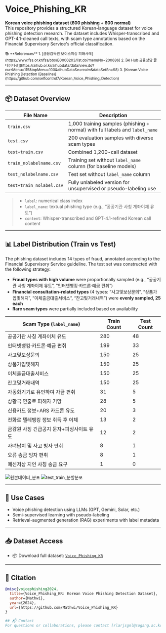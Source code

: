 # Voice_Phishing_KR

**Korean voice phishing dataset (600 phishing + 600 normal)**  
This repository provides a structured Korean-language dataset for voice phishing detection research. The dataset includes Whisper-transcribed and GPT-4.1-cleaned call texts, with scam type annotations based on the Financial Supervisory Service's official classification.

<sub>
📚 **References**  
1. [금융감독원 보이스피싱 피해사례](https://www.fss.or.kr/fss/bbs/B0000203/list.do?menuNo=200686)  
2. [AI Hub 금융상담 콜 데이터셋](https://aihub.or.kr/aihubdata/data/view.do?currMenu=115&topMenu=100&aihubDataSe=realm&dataSetSn=98)  
3. [Korean Voice Phishing Detection (Baseline)](https://github.com/selfcontrol7/Korean_Voice_Phishing_Detection)
</sub>

---

## 📦 Dataset Overview

| File Name                | Description |
|--------------------------|-------------|
| `train.csv`              | 1,000 training samples (phishing + normal) with full labels and `label_name` |
| `test.csv`               | 200 evaluation samples with diverse scam types |
| `test+train.csv`         | Combined 1,200-call dataset |
| `train_nolabelname.csv`  | Training set without `label_name` column (for baseline models) |
| `test_nolabelname.csv`   | Test set without `label_name` column |
| `test+train_nolabel.csv` | Fully unlabeled version for unsupervised or pseudo-labeling use |

> - `label`: numerical class index  
> - `label_name`: textual phishing type (e.g., “공공기관 사칭 계좌이체 유도”)  
> - `content`: Whisper-transcribed and GPT-4.1-refined Korean call content  

---

## 📊 Label Distribution (Train vs Test)

The phishing dataset includes 14 types of fraud, annotated according to the Financial Supervisory Service guideline. The test set was constructed with the following strategy:

- **Fraud types with high volume** were proportionally sampled (e.g., “공공기관 사칭 계좌이체 유도”, “인터넷뱅킹·카드론·예금 편취”)
- **Financial consultation-related types** (4 types: “사고및보상문의”, “상품가입및해지”, “이체출금대출서비스”, “잔고및거래내역”) were **evenly sampled, 25 each**
- **Rare scam types** were partially included based on availability

| Scam Type (`label_name`)               | Train Count | Test Count |
|----------------------------------------|-------------|-------------|
| 공공기관 사칭 계좌이체 유도             | 280         | 48          |
| 인터넷뱅킹·카드론·예금 편취             | 199         | 33          |
| 사고및보상문의                         | 150         | 25          |
| 상품가입및해지                         | 150         | 25          |
| 이체출금대출서비스                     | 150         | 25          |
| 잔고및거래내역                         | 150         | 25          |
| 자동화기기로 유인하여 자금 편취        | 31          | 5           |
| 상황극 연출로 피해자 기망              | 28          | 5           |
| 신용카드 정보+ARS 카드론 유도          | 20          | 3           |
| 전화로 텔레뱅킹 정보 취득 후 이체       | 13          | 2           |
| 금감원 사칭 긴급공지 문자+피싱사이트 유도 | 12          | 2           |
| 자녀납치 및 사고 빙자 편취             | 8           | 1           |
| 오류 송금 빙자 편취                    | 8           | 1           |
| 메신저상 지인 사칭 송금 요구           | 1           | 0           |
![원본데이터_분포](https://github.com/user-attachments/assets/e79751f9-dc53-4000-977f-5c31c6d9685d)
![test_train_분할분포](https://github.com/user-attachments/assets/6aaf783f-dedc-4454-b376-92803b893bb0)

---

## 🧪 Use Cases

- Voice phishing detection using LLMs (GPT, Gemini, Solar, etc.)
- Semi-supervised learning with pseudo-labeling
- Retrieval-augmented generation (RAG) experiments with label metadata

---

## 📥 Dataset Access

- 📦 Download full dataset: [`Voice_Phishing_KR`](https://github.com/Mathwi/Voice_Phishing_KR)

---

## 📄 Citation

```bibtex
@misc{voicephishing2024,
  title={Voice_Phishing_KR: Korean Voice Phishing Detection Dataset},
  author={Mathwi},
  year={2024},
  url={https://github.com/Mathwi/Voice_Phishing_KR}
}

## 📬 Contact
For questions or collaborations, please contact [rlarjsgnl@sogang.ac.kr]
